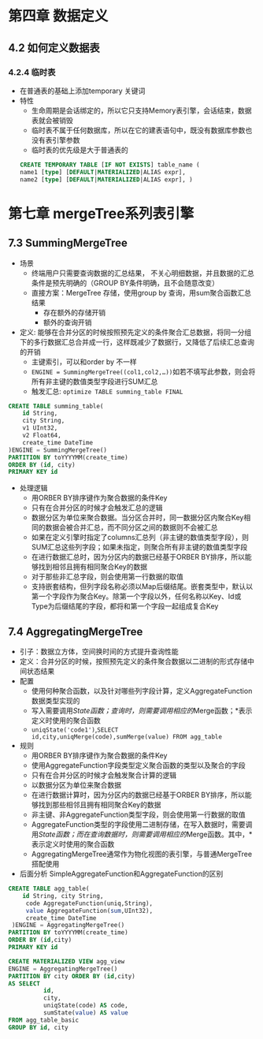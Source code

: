 # 第四章 数据定义

## 4.2 如何定义数据表

### 4.2.4 临时表
- 在普通表的基础上添加temporary 关键词
- 特性
  - 生命周期是会话绑定的，所以它只支持Memory表引擎，会话结束，数据表就会被销毁
  - 临时表不属于任何数据库，所以在它的建表语句中，既没有数据库参数也没有表引擎参数
  - 临时表的优先级是大于普通表的
  ```sql
  CREATE TEMPORARY TABLE [IF NOT EXISTS] table_name ( 
  name1 [type] [DEFAULT|MATERIALIZED|ALIAS expr], 
  name2 [type] [DEFAULT|MATERIALIZED|ALIAS expr], )
  ```




#  第七章 mergeTree系列表引擎

## 7.3 SummingMergeTree
- 场景
  - 终端用户只需要查询数据的汇总结果， 不关心明细数据，并且数据的汇总条件是预先明确的（GROUP BY条件明确，且不会随意改变）
  - 直接方案：MergeTree 存储，使用group by 查询，用sum聚合函数汇总结果
    - 存在额外的存储开销
    - 额外的查询开销
- 定义: 能够在合并分区的时候按照预先定义的条件聚合汇总数据，将同一分组下的多行数据汇总合并成一行，这样既减少了数据行，又降低了后续汇总查询的开销
  - 主键索引，可以和order by 不一样
  - `ENGINE = SummingMergeTree((col1,col2,…))`如若不填写此参数，则会将所有非主键的数值类型字段进行SUM汇总
  - 触发汇总: `optimize TABLE summing_table FINAL`
```sql
CREATE TABLE summing_table( 
    id String, 
    city String, 
    v1 UInt32, 
    v2 Float64, 
    create_time DateTime 
)ENGINE = SummingMergeTree()
PARTITION BY toYYYYMM(create_time) 
ORDER BY (id, city) 
PRIMARY KEY id
```
- 处理逻辑
  - 用ORBER BY排序键作为聚合数据的条件Key
  - 只有在合并分区的时候才会触发汇总的逻辑
  - 数据分区为单位来聚合数据。当分区合并时，同一数据分区内聚合Key相同的数据会被合并汇总，而不同分区之间的数据则不会被汇总
  - 如果在定义引擎时指定了columns汇总列（非主键的数值类型字段），则SUM汇总这些列字段；如果未指定，则聚合所有非主键的数值类型字段
  - 在进行数据汇总时，因为分区内的数据已经基于ORBER BY排序，所以能够找到相邻且拥有相同聚合Key的数据
  - 对于那些非汇总字段，则会使用第一行数据的取值
  - 支持嵌套结构，但列字段名称必须以Map后缀结尾。嵌套类型中，默认以第一个字段作为聚合Key。除第一个字段以外，任何名称以Key、Id或Type为后缀结尾的字段，都将和第一个字段一起组成复合Key

## 7.4 AggregatingMergeTree
- 引子：数据立方体，空间换时间的方式提升查询性能
- 定义：合并分区的时候，按照预先定义的条件聚合数据以二进制的形式存储中间状态结果
- 配置
  - 使用何种聚合函数，以及针对哪些列字段计算，定义AggregateFunction数据类型实现的
  - 写入需要调用*State函数；查询时，则需要调用相应的*Merge函数；*表示定义时使用的聚合函数
  - `uniqState('code1')`,`SELECT id,city,uniqMerge(code),sumMerge(value) FROM agg_table`
- 规则
  - 用ORBER BY排序键作为聚合数据的条件Key
  - 使用AggregateFunction字段类型定义聚合函数的类型以及聚合的字段
  - 只有在合并分区的时候才会触发聚合计算的逻辑
  - 以数据分区为单位来聚合数据
  - 在进行数据计算时，因为分区内的数据已经基于ORBER BY排序，所以能够找到那些相邻且拥有相同聚合Key的数据
  - 非主键、非AggregateFunction类型字段，则会使用第一行数据的取值
  - AggregateFunction类型的字段使用二进制存储，在写入数据时，需要调用*State函数；而在查询数据时，则需要调用相应的*Merge函数。其中，*表示定义时使用的聚合函数
  - AggregatingMergeTree通常作为物化视图的表引擎，与普通MergeTree搭配使用
- 后面分析 SimpleAggregateFunction和AggregateFunction的区别
```sql
CREATE TABLE agg_table( 
    id String, city String,
     code AggregateFunction(uniq,String), 
     value AggregateFunction(sum,UInt32), 
     create_time DateTime 
 )ENGINE = AggregatingMergeTree() 
PARTITION BY toYYYYMM(create_time) 
ORDER BY (id,city) 
PRIMARY KEY id

CREATE MATERIALIZED VIEW agg_view 
ENGINE = AggregatingMergeTree() 
PARTITION BY city ORDER BY (id,city) 
AS SELECT 
          id, 
          city, 
          uniqState(code) AS code, 
          sumState(value) AS value 
FROM agg_table_basic 
GROUP BY id, city
```